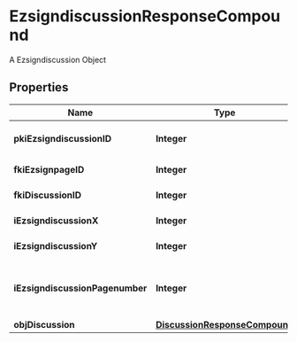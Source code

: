 

# EzsigndiscussionResponseCompound

A Ezsigndiscussion Object

## Properties

| Name | Type | Description | Notes |
|------------ | ------------- | ------------- | -------------|
|**pkiEzsigndiscussionID** | **Integer** | The unique ID of the Ezsigndiscussion |  |
|**fkiEzsignpageID** | **Integer** | The unique ID of the Ezsignpage |  |
|**fkiDiscussionID** | **Integer** | The unique ID of the Discussion |  |
|**iEzsigndiscussionX** | **Integer** | The x of the Ezsigndiscussion |  |
|**iEzsigndiscussionY** | **Integer** | The y of the Ezsigndiscussion |  |
|**iEzsigndiscussionPagenumber** | **Integer** | The page number in the Ezsigndocument for the Ezsigndiscussion |  |
|**objDiscussion** | [**DiscussionResponseCompound**](DiscussionResponseCompound.md) |  |  |



